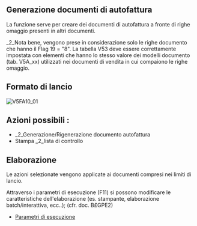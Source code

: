 ## Generazione documenti di autofattura
La funzione serve per creare dei documenti di autofattura a fronte di righe omaggio presenti in altri documenti.

_2_Nota bene, vengono prese in considerazione solo le righe documento che hanno il Flag 19 = "8".
La tabella V53 deve essere correttamente impostata con elementi che hanno lo stesso valore dei modelli documento (tab. V5A_xx) utilizzati nei documenti di vendita in cui compaiono le righe omaggio.

## Formato di lancio
![V5FA10_01](http://localhost:3000/immagini/MBDOC_OGG-P_V5FA10/V5FA10_01.png)
## Azioni possibili : 
 * _2_Generazione/Rigenerazione documento autofattura
 * Stampa  _2_lista di controllo

## Elaborazione
Le azioni selezionate vengono applicate ai documenti compresi nei limiti di lancio.

Attraverso i parametri di esecuzione (F11) si possono modificare le caratteristiche dell'elaborazione (es. stampante, elaborazione batch/interattiva, ecc..); (cfr. doc. B£GPE2)
- [Parametri di esecuzione](Sorgenti/OJ/PGM/B£GPE2)
